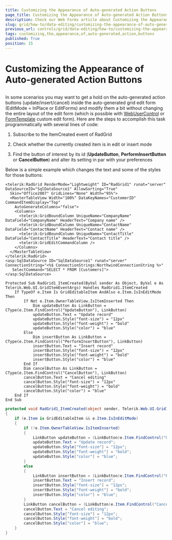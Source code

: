 ```yaml
---
title: Customizing the Appearance of Auto-generated Action Buttons
page_title: Customizing the Appearance of Auto-generated Action Buttons - RadGrid
description: Check our Web Forms article about Customizing the Appearance of Auto-generated Action Buttons.
slug: grid/how-to/data-editing/customizing-the-appearance-of-auto-generated-action-buttons
previous_url: controls/grid/data-editing/how-to/customizing-the-appearance-of-auto-generated-action-buttons
tags: customizing,the,appearance,of,auto-generated,action,buttons
published: True
position: 15
---
```


# Customizing the Appearance of Auto-generated Action Buttons



##

In some scenarios you may want to get a hold on the auto-generated action buttons (update/insert/cancel) inside the auto-generated grid edit form (EditMode = InPlace or EditForms) and modify them a bit without changing the entire layout of the edit form (which is possible with [WebUserControl](https://demos.telerik.com/aspnet-ajax/Grid/Examples/DataEditing/UserControlEditForm/DefaultCS.aspx) or [FormTemplate](https://demos.telerik.com/aspnet-ajax/Grid/Examples/DataEditing/TemplateFormUpdate/DefaultCS.aspx) custom edit form). Here are the steps to accomplish this task programmatically with several lines of code:

1. Subscribe to the ItemCreated event of RadGrid

1. Check whether the currently created item is in edit or insert mode

1. Find the button of interest by its id (**UpdateButton**, **PerformInsertButton** or **CancelButton**) and alter its setting in par with your preferences

Below is a simple example which changes the text and some of the styles for those buttons:



````ASP.NET
<telerik:RadGrid RenderMode="Lightweight" ID="RadGrid1" runat="server" DataSourceID="SqlDataSource1" AllowSorting="True"
  Skin="Office2007" GridLines="None" Width="95%">
  <MasterTableView Width="100%" DataKeyNames="CustomerID" CommandItemDisplay="Top"
    AutoGenerateColumns="false">
    <Columns>
      <telerik:GridBoundColumn UniqueName="CompanyName" DataField="CompanyName" HeaderText="Company name" />
      <telerik:GridBoundColumn UniqueName="ContactName" DataField="ContactName" HeaderText="Contact name" />
      <telerik:GridBoundColumn UniqueName="ContactTitle" DataField="ContactTitle" HeaderText="Contact title" />
      <telerik:GridEditCommandColumn />
    </Columns>
  </MasterTableView>
</telerik:RadGrid>
<asp:SqlDataSource ID="SqlDataSource1" runat="server" ConnectionString="<%$ ConnectionStrings:NorthwindConnectionString %>"
   SelectCommand="SELECT * FROM [Customers]">
</asp:SqlDataSource>
````
````VB
Protected Sub RadGrid1_ItemCreated(ByVal sender As Object, ByVal e As Telerik.Web.UI.GridItemEventArgs) Handles RadGrid1.ItemCreated
    If TypeOf e.Item Is GridEditableItem AndAlso e.Item.IsInEditMode Then
        If Not e.Item.OwnerTableView.IsItemInserted Then
            Dim updateButton As LinkButton = CType(e.Item.FindControl("UpdateButton"), LinkButton)
            updateButton.Text = "Update record"
            updateButton.Style("font-size") = "12px"
            updateButton.Style("font-weight") = "bold"
            updateButton.Style("color") = "blue"
        Else
            Dim insertButton As LinkButton = CType(e.Item.FindControl("PerformInsertButton"), LinkButton)
            insertButton.Text = "Insert record"
            insertButton.Style("font-size") = "12px"
            insertButton.Style("font-weight") = "bold"
            insertButton.Style("color") = "blue"
        End If
        Dim cancelButton As LinkButton = CType(e.Item.FindControl("CancelButton"), LinkButton)
        cancelButton.Text = "Cancel editing"
        cancelButton.Style("font-size") = "12px"
        cancelButton.Style("font-weight") = "bold"
        cancelButton.Style("color") = "blue"
    End If
End Sub
````
````C#
protected void RadGrid1_ItemCreated(object sender, Telerik.Web.UI.GridItemEventArgs e)
{
    if (e.Item is GridEditableItem && e.Item.IsInEditMode)
    {
        if (!e.Item.OwnerTableView.IsItemInserted)
        {
            LinkButton updateButton = (LinkButton)e.Item.FindControl("UpdateButton");
            updateButton.Text = "Update record";
            updateButton.Style["font-size"] = "12px";
            updateButton.Style["font-weight"] = "bold";
            updateButton.Style["color"] = "blue";
        }
        else
        {
            LinkButton insertButton = (LinkButton)e.Item.FindControl("PerformInsertButton");
            insertButton.Text = "Insert record";
            insertButton.Style["font-size"] = "12px";
            insertButton.Style["font-weight"] = "bold";
            insertButton.Style["color"] = "blue";
        }
        LinkButton cancelButton = (LinkButton)e.Item.FindControl("CancelButton");
        cancelButton.Text = "Cancel editing";
        cancelButton.Style["font-size"] = "12px";
        cancelButton.Style["font-weight"] = "bold";
        cancelButton.Style["color"] = "blue";
    }
}
````

